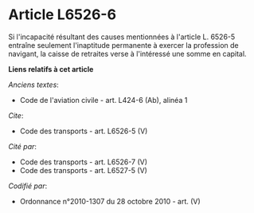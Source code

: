 # Article L6526-6

Si l'incapacité résultant des causes mentionnées à l'article L. 6526-5 entraîne seulement l'inaptitude permanente à exercer
la profession de navigant, la caisse de retraites verse à l'intéressé une somme en capital.

**Liens relatifs à cet article**

_Anciens textes_:

  - Code de l'aviation civile - art. L424-6 (Ab), alinéa 1

_Cite_:

  - Code des transports - art. L6526-5 (V)

_Cité par_:

  - Code des transports - art. L6526-7 (V)
  - Code des transports - art. L6527-5 (V)

_Codifié par_:

  - Ordonnance n°2010-1307 du 28 octobre 2010 - art. (V)
